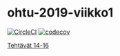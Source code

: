 # ohtu-2019-viikko1

[![CircleCI](https://circleci.com/gh/Roeoeri/ohtu-2019-viikko1.svg?style=svg)](https://circleci.com/gh/Roeoeri/ohtu-2019-viikko1)
[![codecov](https://codecov.io/gh/Roeoeri/ohtu-2019-viikko1/branch/master/graph/badge.svg)](https://codecov.io/gh/Roeoeri/ohtu-2019-viikko1)

[Tehtävät 14-16](https://github.com/Roeoeri/ohtuLaskarit/)
